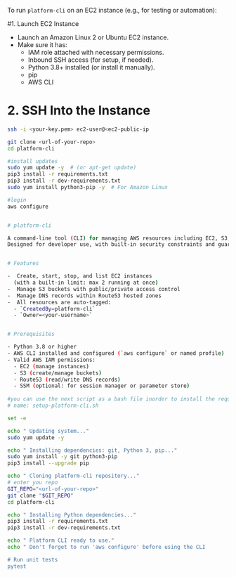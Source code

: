 To run `platform-cli` on an EC2 instance (e.g., for testing or automation):

#1. Launch EC2 Instance

- Launch an Amazon Linux 2 or Ubuntu EC2 instance.
- Make sure it has:
  - IAM role attached with necessary permissions.
  - Inbound SSH access (for setup, if needed).
  - Python 3.8+ installed (or install it manually).
  - pip
  - AWS CLI

# 2. SSH Into the Instance

```bash
ssh -i <your-key.pem> ec2-user@<ec2-public-ip

git clone <url-of-your-repo>
cd platform-cli

#install updates
sudo yum update -y  # (or apt-get update)
pip3 install -r requirements.txt
pip3 install -r dev-requirements.txt
sudo yum install python3-pip -y  # For Amazon Linux

#login
aws configure


# platform-cli

A command-line tool (CLI) for managing AWS resources including EC2, S3, and Route53.
Designed for developer use, with built-in security constraints and guardrails.


# Features

-  Create, start, stop, and list EC2 instances
  (with a built-in limit: max 2 running at once)
-  Manage S3 buckets with public/private access control
-  Manage DNS records within Route53 hosted zones
-  All resources are auto-tagged:
  - `CreatedBy=platform-cli`
  - `Owner=<your-username>`


# Prerequisites

- Python 3.8 or higher
- AWS CLI installed and configured (`aws configure` or named profile)
- Valid AWS IAM permissions:
  - EC2 (manage instances)
  - S3 (create/manage buckets)
  - Route53 (read/write DNS records)
  - SSM (optional: for session manager or parameter store)
  
#you can use the next script as a bash file inorder to install the requirememts
# name: setup-platform-cli.sh

set -e

echo " Updating system..."
sudo yum update -y

echo " Installing dependencies: git, Python 3, pip..."
sudo yum install -y git python3-pip
pip3 install --upgrade pip

echo " Cloning platform-cli repository..."
# enter you repo
GIT_REPO="<url-of-your-repo>"
git clone "$GIT_REPO"
cd platform-cli

echo " Installing Python dependencies..."
pip3 install -r requirements.txt
pip3 install -r dev-requirements.txt

echo " Platform CLI ready to use."
echo " Don't forget to run 'aws configure' before using the CLI

# Run unit tests
pytest

